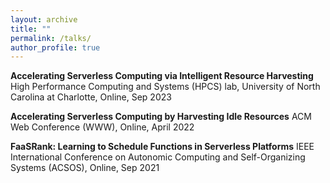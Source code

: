 ```yaml
---
layout: archive
title: ""
permalink: /talks/
author_profile: true
---
```


**Accelerating Serverless Computing via Intelligent Resource Harvesting**
High Performance Computing and Systems (HPCS) lab, University of North Carolina at Charlotte, Online, Sep 2023

**Accelerating Serverless Computing by Harvesting Idle Resources**
ACM Web Conference (WWW), Online, April 2022

**FaaSRank: Learning to Schedule Functions in Serverless Platforms**
IEEE International Conference on Autonomic Computing and Self-Organizing Systems (ACSOS), Online, Sep 2021
